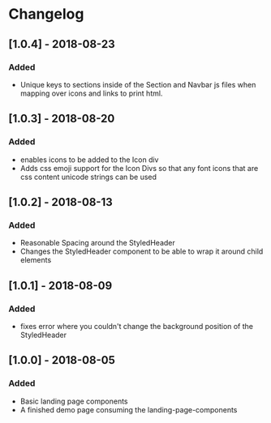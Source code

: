 # Changelog

## [1.0.4] - 2018-08-23
### Added
- Unique keys to sections inside of the Section and Navbar js files when mapping over icons and links to print html.

## [1.0.3] - 2018-08-20
### Added
- enables icons to be added to the Icon div
- Adds css emoji support for the Icon Divs so that any font icons that are css content unicode strings can be used

## [1.0.2] - 2018-08-13
### Added
- Reasonable Spacing around the StyledHeader
- Changes the StyledHeader component to be able to wrap it around child elements

## [1.0.1] - 2018-08-09
### Added
- fixes error where you couldn't change the background position of the StyledHeader

## [1.0.0] - 2018-08-05
### Added
- Basic landing page components
- A finished demo page consuming the landing-page-components
